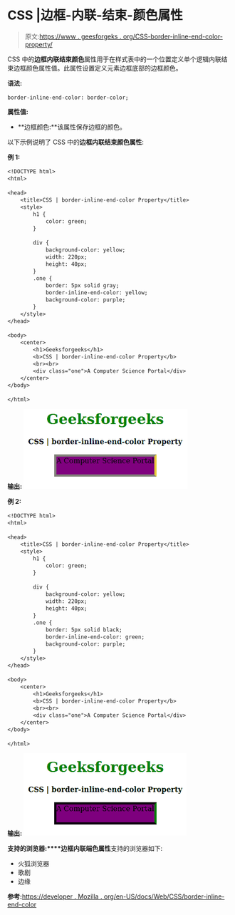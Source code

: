 # CSS |边框-内联-结束-颜色属性

> 原文:[https://www . geesforgeks . org/CSS-border-inline-end-color-property/](https://www.geeksforgeeks.org/css-border-inline-end-color-property/)

CSS 中的**边框内联结束颜色**属性用于在样式表中的一个位置定义单个逻辑内联结束边框颜色属性值。此属性设置定义元素边框底部的边框颜色。

**语法:**

```
border-inline-end-color: border-color;
```

**属性值:**

*   **边框颜色:**该属性保存边框的颜色。

以下示例说明了 CSS 中的**边框内联结束颜色属性**:

**例 1:**

```
<!DOCTYPE html>
<html>

<head>
    <title>CSS | border-inline-end-color Property</title>
    <style>
        h1 {
            color: green;
        }

        div {
            background-color: yellow;
            width: 220px;
            height: 40px;
        }
        .one {
            border: 5px solid gray;
            border-inline-end-color: yellow;
            background-color: purple;
        }
    </style>
</head>

<body>
    <center>
        <h1>Geeksforgeeks</h1>
        <b>CSS | border-inline-end-color Property</b>
        <br><br>
        <div class="one">A Computer Science Portal</div>
    </center>
</body>

</html>
```

**输出:**
![](img/6d8fd91a37891616759fc0a51c73ac78.png)

**例 2:**

```
<!DOCTYPE html>
<html>

<head>
    <title>CSS | border-inline-end-color Property</title>
    <style>
        h1 {
            color: green;
        }

        div {
            background-color: yellow;
            width: 220px;
            height: 40px;
        }
        .one {
            border: 5px solid black;
            border-inline-end-color: green;
            background-color: purple;
        }
    </style>
</head>

<body>
    <center>
        <h1>Geeksforgeeks</h1>
        <b>CSS | border-inline-end-color Property</b>
        <br><br>
        <div class="one">A Computer Science Portal</div>
    </center>
</body>

</html>
```

**输出:**
![](img/eae74a02d400924b6cf93fd5fc779916.png)

**支持的浏览器:****边框内联端色属性**支持的浏览器如下:

*   火狐浏览器
*   歌剧
*   边缘

**参考:**[https://developer . Mozilla . org/en-US/docs/Web/CSS/border-inline-end-color](https://developer.mozilla.org/en-US/docs/Web/CSS/border-inline-end-color)